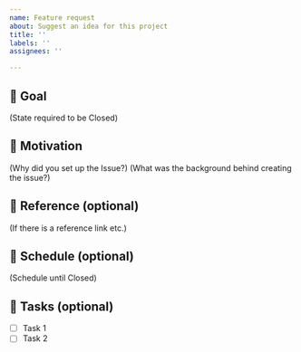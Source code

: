 ```yaml
---
name: Feature request
about: Suggest an idea for this project
title: ''
labels: ''
assignees: ''

---
```


## 🎉 Goal

(State required to be Closed)

## 💪 Motivation

(Why did you set up the Issue?)
(What was the background behind creating the issue?)

## 📖 Reference (optional)

(If there is a reference link etc.)

## 📆 Schedule (optional)

(Schedule until Closed)

## 📎 Tasks (optional)

- [ ] Task 1
- [ ] Task 2
